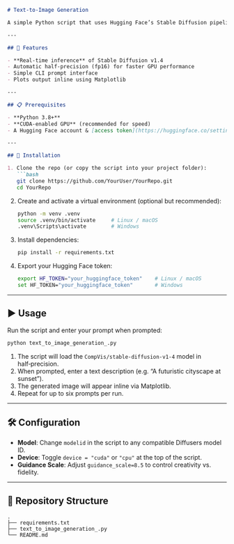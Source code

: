 ```markdown
# Text-to-Image Generation

A simple Python script that uses Hugging Face’s Stable Diffusion pipeline to turn text prompts into images in real‑time. Built with PyTorch, Diffusers, and Transformers, this demo lets you experiment with generative AI on your local GPU or Colab.

---

## 🚀 Features

- **Real‑time inference** of Stable Diffusion v1.4  
- Automatic half‑precision (fp16) for faster GPU performance  
- Simple CLI prompt interface  
- Plots output inline using Matplotlib  

---

## 📋 Prerequisites

- **Python 3.8+**  
- **CUDA‑enabled GPU** (recommended for speed)  
- A Hugging Face account & [access token](https://huggingface.co/settings/tokens)  

---

## 🔧 Installation

1. Clone the repo (or copy the script into your project folder):
   ```bash
   git clone https://github.com/YourUser/YourRepo.git
   cd YourRepo
   ```

2. Create and activate a virtual environment (optional but recommended):
   ```bash
   python -m venv .venv
   source .venv/bin/activate     # Linux / macOS
   .venv\Scripts\activate        # Windows
   ```

3. Install dependencies:
   ```bash
   pip install -r requirements.txt
   ```

4. Export your Hugging Face token:
   ```bash
   export HF_TOKEN="your_huggingface_token"    # Linux / macOS
   set HF_TOKEN="your_huggingface_token"       # Windows
   ```

---

## ▶️ Usage

Run the script and enter your prompt when prompted:

```bash
python text_to_image_generation_.py
```

1. The script will load the `CompVis/stable-diffusion-v1-4` model in half‑precision.  
2. When prompted, enter a text description (e.g. “A futuristic cityscape at sunset”).  
3. The generated image will appear inline via Matplotlib.  
4. Repeat for up to six prompts per run.

---

## 🛠️ Configuration

- **Model**: Change `modelid` in the script to any compatible Diffusers model ID.  
- **Device**: Toggle `device = "cuda"` or `"cpu"` at the top of the script.  
- **Guidance Scale**: Adjust `guidance_scale=8.5` to control creativity vs. fidelity.

---

## 📂 Repository Structure

```
.
├── requirements.txt
├── text_to_image_generation_.py
└── README.md
```

